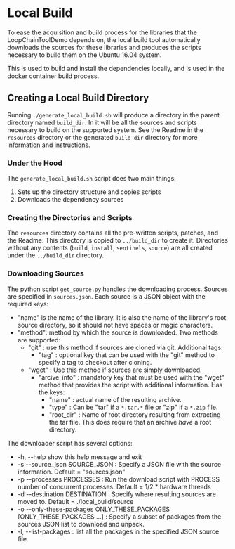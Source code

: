 # Local Build
To ease the acquisition and build process for the libraries that the
LoopChainToolDemo depends on, the local build tool automatically downloads the
sources for these libraries and produces the scripts necessary to build them
on the Ubuntu 16.04 system.

This is used to build and install the dependencies locally, and is used in the
docker container build process.

## Creating a Local Build Directory
Running `./generate_local_build.sh` will produce a directory in the parent
directory named `build_dir`.
In it will be all the sources and scripts necessary to build on the supported
system.
See the Readme in the `resources` directory or the generated `build_dir`
directory for more information and instructions.

### Under the Hood
The `generate_local_build.sh` script does two main things:
1. Sets up the directory structure and copies scripts
2. Downloads the dependency sources

### Creating the Directories and Scripts
The `resources` directory contains all the pre-written scripts, patches, and the
Readme.
This directory is copied to `../build_dir` to create it.
Directories without any contents (`build`, `install`, `sentinels`, `source`) are
all created under the `../build_dir` directory.

### Downloading Sources
The python script `get_source.py` handles the downloading process.
Sources are specified in `sources.json`.
Each source is a JSON object with the required keys:
+ "name" is the name of the library. It is also the name of the library's root
source directory, so it should not have spaces or magic characters.
+ "method": method by which the source is downloaded. Two methods are supported:
  - "git" : use this method if sources are cloned via git.
    Additional tags:
    + "tag" : optional key that can be used with the "git" method to specify a
      tag to checkout after cloning.
  - "wget" : Use this method if sources are simply downloaded.
    + "arcive_info" : mandatory key that must be used with the "wget" method
      that provides the script with additional information. Has the keys:
      - "name" : actual name of the resulting archive.
      - "type" : Can be "tar" if a `*.tar.*` file or "zip" if a `*.zip` file.
      - "root_dir" : Name of root directory resulting from extracting the tar
        file. This does require that an archive *have* a root directory.

The downloader script has several options:
+ -h, --help            show this help message and exit
+ -s --source_json SOURCE_JSON : Specify a JSON file with the source
  information. Default = "sources.json"
+ -p --processes PROCESSES : Run the download script with PROCESS number of
  concurrent processes. Default = 1/2 * hardware threads
+ -d --destination DESTINATION : Specify where resulting sources are moved to.
  Default = ./local_build/source
+ -o --only-these-packages ONLY_THESE_PACKAGES [ONLY_THESE_PACKAGES ...] :
  Specify a subset of packages from the sources JSON list to download and
  unpack.
+ -l, --list-packages : list all the packages in the specified JSON source file.
